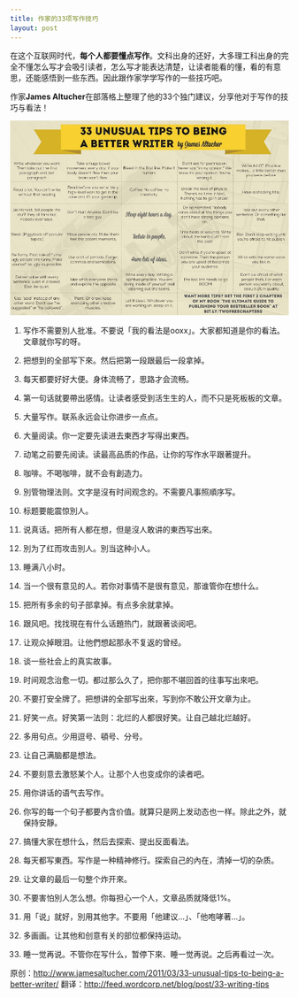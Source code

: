 ```yaml
---
title: 作家的33项写作技巧
layout: post
---
```


在这个互联网时代，**每个人都要懂点写作**。文科出身的还好，大多理工科出身的完全不懂怎么写才会吸引读者，怎么写才能表达清楚，让读者能看的懂，看的有意思，还能感悟到一些东西。因此跟作家学学写作的一些技巧吧。
<!--more-->

作家**James Altucher**在部落格上整理了他的33个独门建议，分享他对于写作的技巧与看法！

![33tips of writing](/images/33-Unusual-Tips-To-Being-A-Better-Writer.jpg)

1. 写作不需要別人批准。不要说「我的看法是ooxx」。大家都知道是你的看法。文章就你写的呀。

2. 把想到的全部写下來。然后把第一段跟最后一段拿掉。

3. 每天都要好好大便。身体流畅了，思路才会流畅。

4. 第一句话就要帶出感情。让读者感受到活生生的人，而不只是死板板的文章。

5. 大量写作。联系永远会让你进步一点点。

6. 大量阅读。你一定要先读进去東西才写得出東西。

7. 动笔之前要先阅读。读最高品质的作品，让你的写作水平跟著提升。

8. 咖啡。不喝咖啡，就不会有創造力。

9. 別管物理法则。文字是沒有时间观念的。不需要凡事照順序写。

10. 标题要能震惊別人。

11. 说真话。把所有人都在想，但是沒人敢讲的東西写出來。

12. 別为了红而攻击別人。別当这种小人。

13. 睡满八小时。

14. 当一个很有意见的人。若你对事情不是很有意见，那谁管你在想什么。

15. 把所有多余的句子部拿掉。有点多余就拿掉。

16. 跟风吧。找找現在有什么话題热门，就跟著谈阅吧。

17. 让观众掉眼泪。让他們想起那永不复返的曾经。

18. 谈一些社会上的真实故事。

19. 时间观念治愈一切。都过那么久了，把你那不堪回首的往事写出來吧。

20. 不要打安全牌了。把想讲的全部写出來，写到你不敢公开文章为止。

21. 好笑一点。好笑第一法则：北烂的人都很好笑。让自己越北烂越好。

22. 多用句点。少用逗号、頓号、分号。

23. 让自己满脑都是想法。

24. 不要刻意去激怒某个人。让那个人也变成你的读者吧。

25. 用你讲话的语气去写作。

26. 你写的每一个句子都要內含价值。就算只是网上发动态也一样。除此之外，就保持安靜。

27. 搞懂大家在想什么，然后去探索、提出反面看法。

28. 每天都写東西。写作是一种精神修行。探索自己的內在，清掉一切的杂质。

29. 让文章的最后一句整个炸开來。

30. 不要害怕別人怎么想。你每担心一个人，文章品质就降低1%。

31. 用「说」就好，別用其他字。不要用「他建议...」、「他咆哮著...」。

32. 多画画。让其他和创意有关的部位都保持运动。

33. 睡一觉再说。不管你在写什么，暂停下來、睡一觉再说。之后再看过一次。

原创：http://www.jamesaltucher.com/2011/03/33-unusual-tips-to-being-a-better-writer/
翻译：http://feed.wordcorp.net/blog/post/33-writing-tips